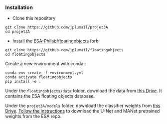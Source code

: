 ### Installation

* Clone this repository
```
git clone https://github.com/jplumail/projet3A
cd projet3A
```

* Install the [ESA-Philab/floatingobjects](https://github.com/jplumail/floatingobjects) fork.
```
git clone https://github.com/jplumail/floatingobjects
cd floatingobjects
```

Create a new environment with conda :
```
conda env create -f environment.yml
conda activate floatingobjects
pip install -e .
```

Under the `floatingobjects/data` folder, download the data from [this Drive](https://drive.google.com/drive/folders/1QGjzRTVRQbf4YbzfUWMeIdJvYkzuipGJ). It contains the ESA floating objects database.

Under the `projet3A/models` folder, download the classifier weights from [this Drive](https://drive.google.com/drive/folders/1IJGJNVN2o7yNTA1jluq9Rd6Q3pTox8Tg). [Follow the instructions](https://drive.google.com/drive/folders/1IJGJNVN2o7yNTA1jluq9Rd6Q3pTox8Tg) to download the U-Net and MANet pretrained weights from the ESA repo.